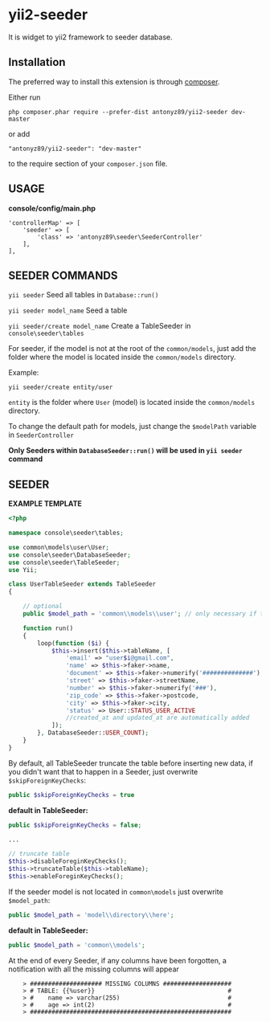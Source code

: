 yii2-seeder
===================

It is widget to yii2 framework to seeder database.

Installation
------------

The preferred way to install this extension is through [composer](http://getcomposer.org/download/).

Either run

```
php composer.phar require --prefer-dist antonyz89/yii2-seeder dev-master
```

or add

```
"antonyz89/yii2-seeder": "dev-master"
```

to the require section of your `composer.json` file.

USAGE
--------
**console/config/main.php**
```
'controllerMap' => [
    'seeder' => [
        'class' => 'antonyz89\seeder\SeederController'
    ],
],
```


SEEDER COMMANDS
--------------

`yii seeder` Seed all tables in `Database::run()`

`yii seeder model_name` Seed a table

`yii seeder/create model_name` Create a TableSeeder in `console\seeder\tables`

For seeder, if the model is not at the root of the `common/models`, just add the folder where the model is located inside the `common/models` directory.

Example:

`yii seeder/create entity/user`

`entity` is the folder where `User` (model) is located inside the `common/models` directory.

To change the default path for models, just change the `$modelPath` variable in `SeederController`

**Only Seeders within `DatabaseSeeder::run()` will be used in `yii seeder` command**

SEEDER
---------
 
**EXAMPLE TEMPLATE**
```php
<?php

namespace console\seeder\tables;

use common\models\user\User;
use console\seeder\DatabaseSeeder;
use console\seeder\TableSeeder;
use Yii;

class UserTableSeeder extends TableSeeder
{

    // optional
    public $model_path = 'common\\models\\user'; // only necessary if the Seeder model is not in 'common\models' folder

    function run()
    {
        loop(function ($i) {
            $this->insert($this->tableName, [
                'email' => "user$i@gmail.com",
                'name' => $this->faker->name,
                'document' => $this->faker->numerify('##############'),
                'street' => $this->faker->streetName,
                'number' => $this->faker->numerify('###'),
                'zip_code' => $this->faker->postcode,
                'city' => $this->faker->city,
                'status' => User::STATUS_USER_ACTIVE
                //created_at and updated_at are automatically added
            ]);
        }, DatabaseSeeder::USER_COUNT);
    }
}
```

By default, all TableSeeder truncate the table before inserting new data, if you didn't want that to happen in a Seeder, just overwrite `$skipForeignKeyChecks`:

```php
public $skipForeignKeyChecks = true
```


**default in TableSeeder:** 
```php
public $skipForeignKeyChecks = false;

...

// truncate table
$this->disableForeginKeyChecks();
$this->truncateTable($this->tableName);
$this->enableForeginKeyChecks();
```


If the seeder model is not located in `common\models` just overwrite `$model_path`:

```php
public $model_path = 'model\\directory\\here';
```


**default in TableSeeder:** 
```php
public $model_path = 'common\\models';
```

At the end of every Seeder, if any columns have been forgotten, a notification with all the missing columns will appear



```console
    > #################### MISSING COLUMNS ###################
    > # TABLE: {{%user}}                                     #
    > #    name => varchar(255)                              #
    > #    age => int(2)                                     #
    > ########################################################
```
